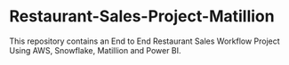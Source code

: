# Restaurant-Sales-Project-Matillion

This repository contains an End to End Restaurant Sales Workflow Project Using AWS, Snowflake, Matillion and Power BI.
